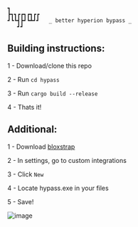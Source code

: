     ┓         
    ┣┓┓┏┏┓┏┓┏┏
    ┛┗┗┫┣┛┗┻┛┛   _ better hyperion bypass _
       ┛┛     

## Building instructions:

1 - Download/clone this repo

2 - Run `cd hypass`

3 - Run `cargo build --release`

4 - Thats it!

## Additional:

1 - Download [bloxstrap](https://github.com/bloxstraplabs/bloxstrap/releases)

2 - In settings, go to custom integrations

3 - Click `New`

4 - Locate hypass.exe in your files

5 - Save!

![image](https://github.com/user-attachments/assets/7a64741d-ccc6-4887-94ce-a276cbc1558a)
